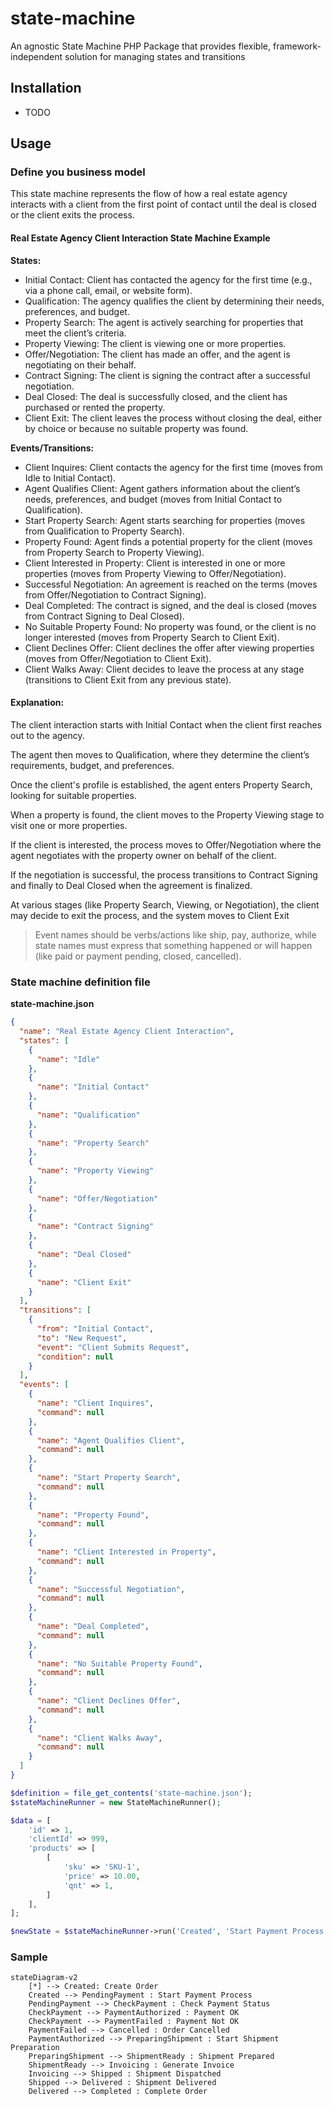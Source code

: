 # state-machine
An agnostic State Machine PHP Package that provides flexible, framework-independent solution for managing states and transitions

## Installation

- TODO

## Usage

### Define you business model

This state machine represents the flow of how a real estate agency interacts with a client from the first point of contact until the deal is closed or the client exits the process.

#### Real Estate Agency Client Interaction State Machine Example

**States:**

- Initial Contact: Client has contacted the agency for the first time (e.g., via a phone call, email, or website form).
- Qualification: The agency qualifies the client by determining their needs, preferences, and budget.
- Property Search: The agent is actively searching for properties that meet the client’s criteria.
- Property Viewing: The client is viewing one or more properties.
- Offer/Negotiation: The client has made an offer, and the agent is negotiating on their behalf.
- Contract Signing: The client is signing the contract after a successful negotiation.
- Deal Closed: The deal is successfully closed, and the client has purchased or rented the property.
- Client Exit: The client leaves the process without closing the deal, either by choice or because no suitable property was found.

**Events/Transitions:**

- Client Inquires: Client contacts the agency for the first time (moves from Idle to Initial Contact).
- Agent Qualifies Client: Agent gathers information about the client’s needs, preferences, and budget (moves from Initial Contact to Qualification).
- Start Property Search: Agent starts searching for properties (moves from Qualification to Property Search).
- Property Found: Agent finds a potential property for the client (moves from Property Search to Property Viewing).
- Client Interested in Property: Client is interested in one or more properties (moves from Property Viewing to Offer/Negotiation).
- Successful Negotiation: An agreement is reached on the terms (moves from Offer/Negotiation to Contract Signing).
- Deal Completed: The contract is signed, and the deal is closed (moves from Contract Signing to Deal Closed).
- No Suitable Property Found: No property was found, or the client is no longer interested (moves from Property Search to Client Exit).
- Client Declines Offer: Client declines the offer after viewing properties (moves from Offer/Negotiation to Client Exit).
- Client Walks Away: Client decides to leave the process at any stage (transitions to Client Exit from any previous state).

#### Explanation:

The client interaction starts with Initial Contact when the client first reaches out to the agency.

The agent then moves to Qualification, where they determine the client’s requirements, budget, and preferences.

Once the client's profile is established, the agent enters Property Search, looking for suitable properties.

When a property is found, the client moves to the Property Viewing stage to visit one or more properties.

If the client is interested, the process moves to Offer/Negotiation where the agent negotiates with the property owner on behalf of the client.

If the negotiation is successful, the process transitions to Contract Signing and finally to Deal Closed when the agreement is finalized.

At various stages (like Property Search, Viewing, or Negotiation), the client may decide to exit the process, and the system moves to Client Exit

> Event names should be verbs/actions like ship, pay, authorize, while state names must express that something happened or will happen (like paid or payment pending, closed, cancelled).

### State machine definition file

**state-machine.json**
```json
{
  "name": "Real Estate Agency Client Interaction",
  "states": [
    {
      "name": "Idle"
    },
    {
      "name": "Initial Contact"
    },
    {
      "name": "Qualification"
    },
    {
      "name": "Property Search"
    },
    {
      "name": "Property Viewing"
    },
    {
      "name": "Offer/Negotiation"
    },
    {
      "name": "Contract Signing"
    },
    {
      "name": "Deal Closed"
    },
    {
      "name": "Client Exit"
    }
  ],
  "transitions": [
    {
      "from": "Initial Contact",
      "to": "New Request",
      "event": "Client Submits Request",
      "condition": null
    }
  ],
  "events": [
    {
      "name": "Client Inquires",
      "command": null
    },
    {
      "name": "Agent Qualifies Client",
      "command": null
    },
    {
      "name": "Start Property Search",
      "command": null
    },
    {
      "name": "Property Found",
      "command": null
    },
    {
      "name": "Client Interested in Property",
      "command": null
    },
    {
      "name": "Successful Negotiation",
      "command": null
    },
    {
      "name": "Deal Completed",
      "command": null
    },
    {
      "name": "No Suitable Property Found",
      "command": null
    },
    {
      "name": "Client Declines Offer",
      "command": null
    },
    {
      "name": "Client Walks Away",
      "command": null
    }
  ]
}

```

```php
$definition = file_get_contents('state-machine.json');
$stateMachineRunner = new StateMachineRunner();

$data = [
    'id' => 1,
    'clientId' => 999,
    'products' => [
        [
            'sku' => 'SKU-1',
            'price' => 10.00,
            'qnt' => 1,
        ]
    ],
];

$newState = $stateMachineRunner->run('Created', 'Start Payment Process', $data);

```


### Sample

```mermaid
stateDiagram-v2
    [*] --> Created: Create Order
    Created --> PendingPayment : Start Payment Process
    PendingPayment --> CheckPayment : Check Payment Status
    CheckPayment --> PaymentAuthorized : Payment OK
    CheckPayment --> PaymentFailed : Payment Not OK
    PaymentFailed --> Cancelled : Order Cancelled
    PaymentAuthorized --> PreparingShipment : Start Shipment Preparation
    PreparingShipment --> ShipmentReady : Shipment Prepared
    ShipmentReady --> Invoicing : Generate Invoice
    Invoicing --> Shipped : Shipment Dispatched
    Shipped --> Delivered : Shipment Delivered
    Delivered --> Completed : Complete Order
```
